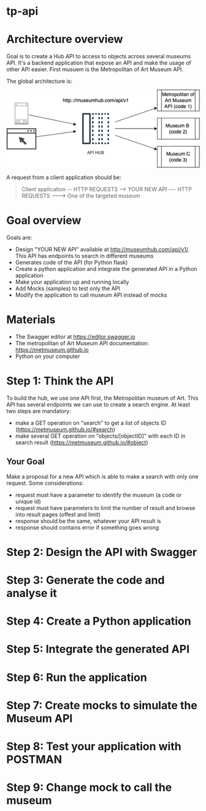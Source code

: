 # tp-api

# Architecture overview

Goal is to create a Hub API to access to objects across several museums API. It's a backend application that expose an API and make the usage of other API easier. First musuem is the Metropolitan of Art Museum API.

The global architecture is:

![High level architecture](docs/api-hub.drawio.png)

A request from a client application should be:

> Client application -- HTTP REQUESTS --> YOUR NEW API --- HTTP REQUESTS ---> One of the targeted museum

# Goal overview

Goals are:

* Design "YOUR NEW API" available at http://museumhub.com/api/v1/. This API has endpoints to search in different museums 
* Generates code of the API (for Python flask)
* Create a python application and integrate the generated API in a Python application
* Make your application up and running locally
* Add Mocks (samples) to test only the API
* Modify the application to call museum API instead of mocks

# Materials

- The Swagger editor at https://editor.swagger.io
- The metropolitan of Art Museum API documentation:  https://metmuseum.github.io
- Python on your computer
 
# Step 1: Think the API

To build the hub, we use one API first, the Metropolitan museum of Art. This API has several endpoints we can use to create a search engine. At least two steps are mandatory:

- make a GET operation on "search" to get a list of objects ID (https://metmuseum.github.io/#search)
- make several GET operation on "objects/[objectID]" with each ID in search result (https://metmuseum.github.io/#object)

## Your Goal

Make a proposal for a new API which is able to make a search with only one request. Some considerations:

- request must have a parameter to identify the museum (a code or unique id)
- request must have parameters to limit the number of result and browse into result pages (offest and limit)
- response should be the same, whatever your API result is
- response should contains error if something goes wrong

# Step 2: Design the API with Swagger

# Step 3: Generate the code and analyse it

# Step 4: Create a Python application

# Step 5: Integrate the generated API

# Step 6: Run the application

# Step 7: Create mocks to simulate the Museum API

# Step 8: Test your application with POSTMAN

# Step 9: Change mock to call the museum
